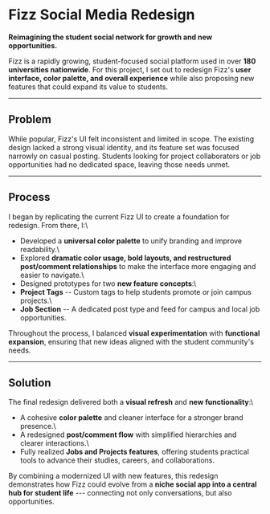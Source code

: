 # Fizz Social Media Redesign

**Reimagining the student social network for growth and new
opportunities.**

Fizz is a rapidly growing, student-focused social platform used in over
**180 universities nationwide**. For this project, I set out to redesign
Fizz's **user interface, color palette, and overall experience** while
also proposing new features that could expand its value to students.

------------------------------------------------------------------------

## Problem

While popular, Fizz's UI felt inconsistent and limited in scope. The
existing design lacked a strong visual identity, and its feature set was
focused narrowly on casual posting. Students looking for project
collaborators or job opportunities had no dedicated space, leaving those
needs unmet.

------------------------------------------------------------------------

## Process

I began by replicating the current Fizz UI to create a foundation for
redesign. From there, I:\
- Developed a **universal color palette** to unify branding and improve
readability.\
- Explored **dramatic color usage, bold layouts, and restructured
post/comment relationships** to make the interface more engaging and
easier to navigate.\
- Designed prototypes for two **new feature concepts**:\
- **Project Tags** -- Custom tags to help students promote or join
campus projects.\
- **Job Section** -- A dedicated post type and feed for campus and local
job opportunities.

Throughout the process, I balanced **visual experimentation** with
**functional expansion**, ensuring that new ideas aligned with the
student community's needs.

------------------------------------------------------------------------

## Solution

The final redesign delivered both a **visual refresh** and **new
functionality**:\
- A cohesive **color palette** and cleaner interface for a stronger
brand presence.\
- A redesigned **post/comment flow** with simplified hierarchies and
clearer interactions.\
- Fully realized **Jobs and Projects features**, offering students
practical tools to advance their studies, careers, and collaborations.

By combining a modernized UI with new features, this redesign
demonstrates how Fizz could evolve from a **niche social app into a
central hub for student life** --- connecting not only conversations,
but also opportunities.
